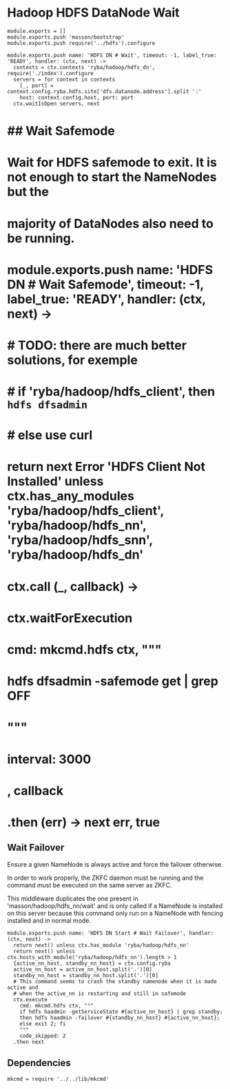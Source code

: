 
# Hadoop HDFS DataNode Wait

    module.exports = []
    module.exports.push 'masson/bootstrap'
    module.exports.push require('../hdfs').configure

    module.exports.push name: 'HDFS DN # Wait', timeout: -1, label_true: 'READY', handler: (ctx, next) ->
      contexts = ctx.contexts 'ryba/hadoop/hdfs_dn', require('./index').configure
      servers = for context in contexts
        [_, port] = context.config.ryba.hdfs.site['dfs.datanode.address'].split ':'
        host: context.config.host, port: port
      ctx.waitIsOpen servers, next

# ## Wait Safemode

# Wait for HDFS safemode to exit. It is not enough to start the NameNodes but the
# majority of DataNodes also need to be running.

#     module.exports.push name: 'HDFS DN # Wait Safemode', timeout: -1, label_true: 'READY', handler: (ctx, next) ->
#       # TODO: there are much better solutions, for exemple
#       # if 'ryba/hadoop/hdfs_client', then `hdfs dfsadmin`
#       # else use curl
#       return next Error 'HDFS Client Not Installed' unless ctx.has_any_modules 'ryba/hadoop/hdfs_client', 'ryba/hadoop/hdfs_nn', 'ryba/hadoop/hdfs_snn', 'ryba/hadoop/hdfs_dn'
#       ctx.call (_, callback) ->
#         ctx.waitForExecution
#           cmd: mkcmd.hdfs ctx, """
#             hdfs dfsadmin -safemode get | grep OFF
#             """
#           interval: 3000
#         , callback
#       .then (err) -> next err, true

## Wait Failover

Ensure a given NameNode is always active and force the failover otherwise.

In order to work properly, the ZKFC daemon must be running and the command must
be executed on the same server as ZKFC.

This middleware duplicates the one present in 'masson/hadoop/hdfs_nn/wait' and
is only called if a NameNode is installed on this server because this command
only run on a NameNode with fencing installed and in normal mode.

    module.exports.push name: 'HDFS DN Start # Wait Failover', handler: (ctx, next) ->
      return next() unless ctx.has_module 'ryba/hadoop/hdfs_nn'
      return next() unless ctx.hosts_with_module('ryba/hadoop/hdfs_nn').length > 1
      {active_nn_host, standby_nn_host} = ctx.config.ryba
      active_nn_host = active_nn_host.split('.')[0]
      standby_nn_host = standby_nn_host.split('.')[0]
      # This command seems to crash the standby namenode when it is made active and
      # when the active_nn is restarting and still in safemode
      ctx.execute
        cmd: mkcmd.hdfs ctx, """
        if hdfs haadmin -getServiceState #{active_nn_host} | grep standby;
        then hdfs haadmin -failover #{standby_nn_host} #{active_nn_host};
        else exit 2; fi
        """
        code_skipped: 2
      .then next

## Dependencies

    mkcmd = require '../../lib/mkcmd'
